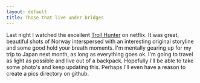 ```yaml
---
layout: default
title: Those that live under bridges
---
```


Last night I watched the excellent [Troll Hunter](http://www.imdb.com/title/tt1740707/) on netflix. It was great, beautiful
shots of Norway interspersed with an interesting original storyline and some good hold your breath moments. I'm mentally gearing
up for my trip to Japan next month, as long as everything goes ok. I'm going to travel as light as possible and live out of a backpack. Hopefully I'll be able to take
some photo's and keep updating this. Perhaps I'll even have a reason to create a pics directory on github.